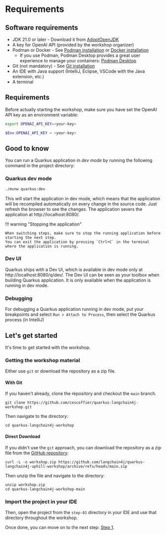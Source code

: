 # Requirements


## Software requirements

- JDK 21.0 or later - Download it from [AdoptOpenJDK](https://adoptopenjdk.net/)
- A key for OpenAI API (provided by the workshop organizer)
- Podman or Docker - See [Podman installation](https://podman.io/getting-started/installation) or [Docker installation](https://docs.docker.com/get-docker/)
  - If you use Podman, Podman Desktop provides a great user experience to manage your containers: [Podman Desktop](https://podman-desktop.io/docs/installation)
- Git (not mandatory) - See [Git installation](https://git-scm.com/book/en/v2/Getting-Started-Installing-Git)
- An IDE with Java support (IntelliJ, Eclipse, VSCode with the Java extension, etc.)
- A terminal

## Requirements

Before actually starting the workshop, make sure you have set the OpenAI API key as an environment variable:

```bash
export OPENAI_API_KEY=<your-key>
```

```powershell
$Env:OPENAI_API_KEY = <your-key>
```

## Good to know

You can run a Quarkus application in _dev mode_ by running the following command in the project directory:

### Quarkus dev mode

```bash
./mvnw quarkus:dev
```

This will start the application in dev mode, which means that the application will be recompiled automatically on every change in the source code.
Just refresh the browser to see the changes.
The application severs the application at http://localhost:8080/.

!!! warning "Stopping the application"
    
    When switching steps, make sure to stop the running application before starting the next step. 
    You can exit the application by pressing `Ctrl+C` in the terminal where the application is running.


### Dev UI

Quarkus ships with a Dev UI, which is available in dev mode only at http://localhost:8080/q/dev/.
The Dev UI can be seen as your toolbox when building Quarkus application.
It is only available when the application is running in dev mode.


### Debugging

For debugging a Quarkus application running in dev mode, put your breakpoints and select `Run > Attach to Process`, then select the Quarkus process (in IntelliJ)

## Let's get started

It's time to get started with the workshop.

### Getting the workshop material

Either use `git` or download the repository as a zip file.

#### With Git
If you haven't already, clone the repository and checkout the `main` branch.

```shell
git clone https://github.com/cescoffier/quarkus-langchain4j-workshop.git
```

Then navigate to the directory:

```shell
cd quarkus-langchain4j-workshop
```

#### Direct Download

If you didn't use the `git` approach, you can download the repository as a zip file from the [GitHub repository](https://github.com/cescoffier/quarkus-langchain4j-workshop/archive/refs/heads/main.zip):

```shell
curl -L -o workshop.zip https://github.com/langchain4j/quarkus-langchain4j-uphill-workshop/archive/refs/heads/main.zip
```

Then unzip the file and navigate to the directory:

```shell
unzip workshop.zip
cd quarkus-langchain4j-workshop-main
```

### Import the project in your IDE

Then, open the project from the `step-01` directory in your IDE and use that directory throughout the workshop.


Once done, you can move on to the next step: [Step 1](step-01.md).

